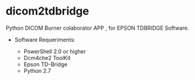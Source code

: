 dicom2tdbridge
==============

Python DICOM Burner colaborator APP , for EPSON TDBRIDGE Software.


- Software Requeriments:

    - PowerShell 2.0 or higher
    - Dcm4che2 ToolKit
    - Epson TD-Bridge
    - Python 2.7

